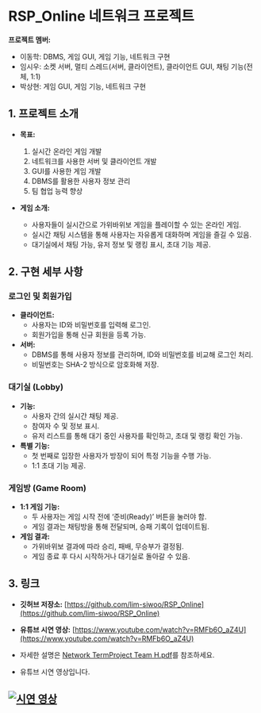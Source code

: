 # RSP_Online 네트워크 프로젝트

**프로젝트 멤버:**
- 이동학: DBMS, 게임 GUI, 게임 기능, 네트워크 구현
- 임시우: 소켓 서버, 멀티 스레드(서버, 클라이언트), 클라이언트 GUI, 채팅 기능(전체, 1:1)
- 박상현: 게임 GUI, 게임 기능, 네트워크 구현

## 1. **프로젝트 소개**
- **목표:**
  1. 실시간 온라인 게임 개발
  2. 네트워크를 사용한 서버 및 클라이언트 개발
  3. GUI를 사용한 게임 개발
  4. DBMS를 활용한 사용자 정보 관리
  5. 팀 협업 능력 향상

- **게임 소개:**
  - 사용자들이 실시간으로 가위바위보 게임을 플레이할 수 있는 온라인 게임.
  - 실시간 채팅 시스템을 통해 사용자는 자유롭게 대화하며 게임을 즐길 수 있음.
  - 대기실에서 채팅 가능, 유저 정보 및 랭킹 표시, 초대 기능 제공.

## 2. **구현 세부 사항**

### **로그인 및 회원가입**
- **클라이언트:** 
  - 사용자는 ID와 비밀번호를 입력해 로그인.
  - 회원가입을 통해 신규 회원을 등록 가능.
- **서버:** 
  - DBMS를 통해 사용자 정보를 관리하며, ID와 비밀번호를 비교해 로그인 처리.
  - 비밀번호는 SHA-2 방식으로 암호화해 저장.

### **대기실 (Lobby)**
- **기능:** 
  - 사용자 간의 실시간 채팅 제공.
  - 참여자 수 및 정보 표시.
  - 유저 리스트를 통해 대기 중인 사용자를 확인하고, 초대 및 랭킹 확인 가능.
- **특별 기능:** 
  - 첫 번째로 입장한 사용자가 방장이 되어 특정 기능을 수행 가능.
  - 1:1 초대 기능 제공.
  
### **게임방 (Game Room)**
- **1:1 게임 기능:** 
  - 두 사용자는 게임 시작 전에 ‘준비(Ready)’ 버튼을 눌러야 함.
  - 게임 결과는 채팅방을 통해 전달되며, 승패 기록이 업데이트됨.
- **게임 결과:** 
  - 가위바위보 결과에 따라 승리, 패배, 무승부가 결정됨.
  - 게임 종료 후 다시 시작하거나 대기실로 돌아갈 수 있음.

## 3. **링크**
- **깃허브 저장소:** [https://github.com/lim-siwoo/RSP_Online](https://github.com/lim-siwoo/RSP_Online)
- **유튜브 시연 영상:** [https://www.youtube.com/watch?v=RMFb6O_aZ4U](https://www.youtube.com/watch?v=RMFb6O_aZ4U)

- 자세한 설명은 [Network TermProject Team H.pdf](./Network%20TermProject%20Team%20H.pdf)를 참조하세요.

- 유튜브 시연 영상입니다.

[![시연 영상](https://img.youtube.com/vi/8wdaTPWxY2M/0.jpg)](https://www.youtube.com/watch?v=8wdaTPWxY2M)
---


